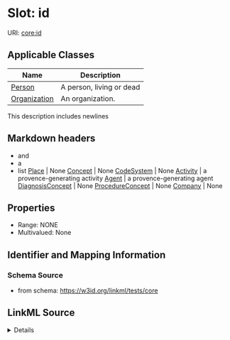 # Slot: id

URI: [core:id](https://w3id.org/linkml/tests/core/id)



<!-- no inheritance hierarchy -->




## Applicable Classes

| Name | Description |
| --- | --- |
[Person](Person.md) | A person, living or dead
[Organization](Organization.md) | An organization.

This description
includes newlines

## Markdown headers

 * and
 * a
 * list
[Place](Place.md) | None
[Concept](Concept.md) | None
[CodeSystem](CodeSystem.md) | None
[Activity](Activity.md) | a provence-generating activity
[Agent](Agent.md) | a provence-generating agent
[DiagnosisConcept](DiagnosisConcept.md) | None
[ProcedureConcept](ProcedureConcept.md) | None
[Company](Company.md) | None






## Properties

* Range: NONE
* Multivalued: None







## Identifier and Mapping Information







### Schema Source


* from schema: https://w3id.org/linkml/tests/core




## LinkML Source

<details>
```yaml
name: id
from_schema: https://w3id.org/linkml/tests/core
rank: 1
identifier: true
alias: id
domain_of:
- Person
- Organization
- Place
- Concept
- CodeSystem
- activity
- agent

```
</details>